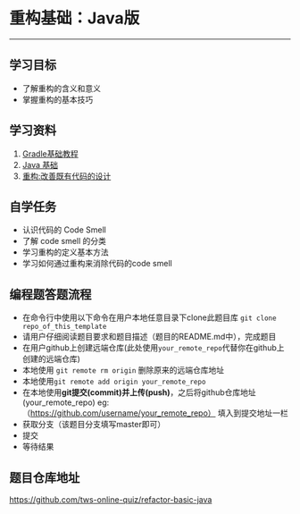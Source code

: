 # 重构基础：Java版

---------------------------------------------------------------------------

## 学习目标
+ 了解重构的含义和意义
+ 掌握重构的基本技巧

## 学习资料
1. [Gradle基础教程](http://tutorials.jenkov.com/gradle/gradle-tutorial.html)
2. [Java 基础](http://www.runoob.com/java/java-tutorial.html)
3. [重构:改善既有代码的设计](https://www.amazon.cn/dp/B003BY6PLK)

## 自学任务
+ 认识代码的 Code Smell
+ 了解 code smell 的分类
+ 学习重构的定义基本方法
+ 学习如何通过重构来消除代码的code smell

## 编程题答题流程
- 在命令行中使用以下命令在用户本地任意目录下clone此题目库 `git clone repo_of_this_template`
- 请用户仔细阅读题目要求和题目描述（题目的README.md中），完成题目
- 在用户github上创建远端仓库(此处使用`your_remote_repo`代替你在github上创建的远端仓库)
- 本地使用 `git remote rm origin` 删除原来的远端仓库地址
- 本地使用`git remote add origin your_remote_repo`
- 在本地使用**git提交(commit)**并**上传(push)**，之后将github仓库地址(your_remote_repo) eg:（https://github.com/username/your_remote_repo） 填入到提交地址一栏 
- 获取分支（该题目分支填写master即可）
- 提交
- 等待结果




## 题目仓库地址
https://github.com/tws-online-quiz/refactor-basic-java
